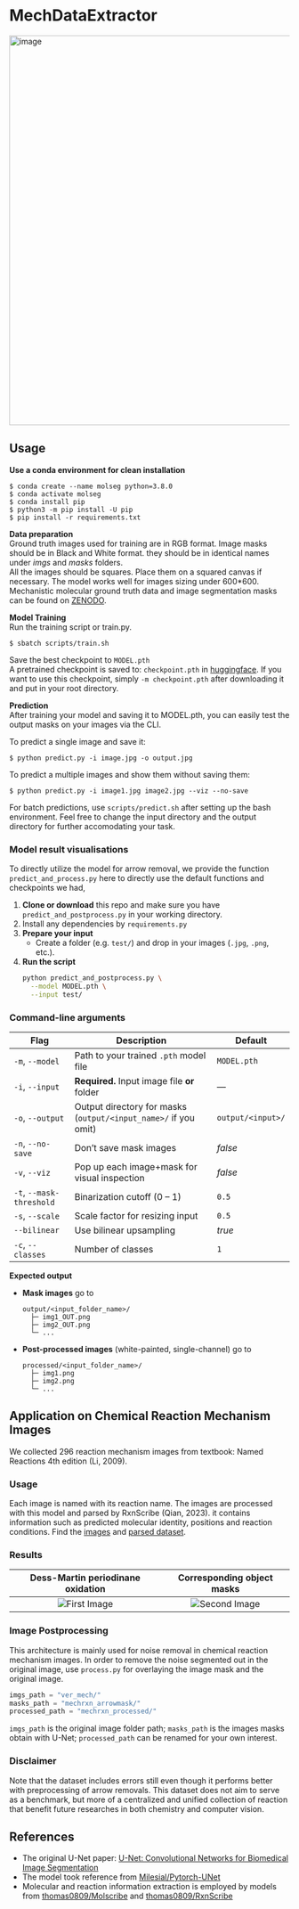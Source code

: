 # MechDataExtractor
<img width="700" alt="image" src="https://github.com/user-attachments/assets/99719931-00e9-471b-a2a8-e1d75b9fb945" />


## Usage
**Use a conda environment for clean installation**
```
$ conda create --name molseg python=3.8.0
$ conda activate molseg
$ conda install pip
$ python3 -m pip install -U pip
$ pip install -r requirements.txt
```
**Data preparation** <br/>
Ground truth images used for training are in RGB format. Image masks should be in Black and White format. they should be in identical names under _imgs_ and _masks_ folders. <br/>
All the images should be squares. Place them on a squared canvas if necessary. The model works well for images sizing under 600*600. <br/>
Mechanistic molecular ground truth data and image segmentation masks can be found on [ZENODO](https://zenodo.org/records/12741238). <br/>

**Model Training**<br/>
Run the training script or train.py.
```
$ sbatch scripts/train.sh
```
Save the best checkpoint to `MODEL.pth`<br/>
A pretrained checkpoint is saved to: `checkpoint.pth` in [huggingface](https://huggingface.co/datasets/Ting25/MechRxn/blob/main/checkpoint.pth). If you want to use this checkpoint, simply `-m checkpoint.pth` after downloading it and put in your root directory.

**Prediction**<br/>
After training your model and saving it to MODEL.pth, you can easily test the output masks on your images via the CLI.

To predict a single image and save it:
```
$ python predict.py -i image.jpg -o output.jpg
```
To predict a multiple images and show them without saving them:
```
$ python predict.py -i image1.jpg image2.jpg --viz --no-save
```
For batch predictions, use `scripts/predict.sh` after setting up the bash environment. Feel free to change the input directory and the output directory for further accomodating your task.

### Model result visualisations
To directly utilize the model for arrow removal, we provide the function `predict_and_process.py` here to directly use the default functions and checkpoints we had,

1. **Clone or download** this repo and make sure you have `predict_and_postprocess.py` in your working directory.  
2. Install any dependencies by `requirements.py`
3. **Prepare your input**  
   - Create a folder (e.g. `test/`) and drop in your images (`.jpg`, `.png`, etc.).
4. **Run the script**  
   ```bash
   python predict_and_postprocess.py \
     --model MODEL.pth \
     --input test/
### Command-line arguments

| Flag                     | Description                                                     | Default           |
| ------------------------ | --------------------------------------------------------------- | ----------------- |
| `-m`, `--model`          | Path to your trained `.pth` model file                          | `MODEL.pth`       |
| `-i`, `--input`          | **Required.** Input image file **or** folder                    | —                 |
| `-o`, `--output`         | Output directory for masks (`output/<input_name>/` if you omit) | `output/<input>/` |
| `-n`, `--no-save`        | Don’t save mask images                                          | *false*           |
| `-v`, `--viz`            | Pop up each image+mask for visual inspection                    | *false*           |
| `-t`, `--mask-threshold` | Binarization cutoff (0 – 1)                                     | `0.5`             |
| `-s`, `--scale`          | Scale factor for resizing input                                 | `0.5`             |
| `--bilinear`             | Use bilinear upsampling                                         | *true*            |
| `-c`, `--classes`        | Number of classes                                               | `1`               |

**Expected output**

* **Mask images** go to

  ```
  output/<input_folder_name>/
    ├─ img1_OUT.png
    ├─ img2_OUT.png
    └─ ...
  ```
* **Post-processed images** (white-painted, single-channel) go to

  ```
  processed/<input_folder_name>/
    ├─ img1.png
    ├─ img2.png
    └─ ...
  ```

## Application on Chemical Reaction Mechanism Images
We collected 296 reaction mechanism images from textbook: Named Reactions 4th edition (Li, 2009). <br/>

### Usage
Each image is named with its reaction name. The images are processed with this model and parsed by RxnScribe (Qian, 2023).
it contains information such as predicted molecular identity, positions and reaction conditions. 
Find the [images](https://huggingface.co/datasets/Ting25/MechRxn/blob/main/ver_mech.zip) and [parsed dataset](rxn_data/batch_prediction.json). <br/>

### Results
| Dess-Martin periodinane oxidation | Corresponding object masks |
|:-------------------------------:|:--------------------------------:|
| ![First Image](https://github.com/user-attachments/assets/a944c42b-e7ba-4b8f-8b84-9731b4807d29) | ![Second Image](https://github.com/user-attachments/assets/26e4fa11-b028-4b24-8dd8-70f643767748) |

### Image Postprocessing
This architecture is mainly used for noise removal in chemical reaction mechanism images. In order to remove the noise segmented out in the original image, use `process.py` for overlaying the image mask and the original image.
```python
imgs_path = "ver_mech/"
masks_path = "mechrxn_arrowmask/"
processed_path = "mechrxn_processed/"
```
`imgs_path` is the original image folder path; `masks_path` is the images masks obtain with U-Net; `processed_path` can be renamed for your own interest. 

### Disclaimer
Note that the dataset includes errors still even though it performs better with preprocessing of arrow removals. This dataset does not aim to serve as a benchmark, but more of a centralized and unified collection of reaction that benefit future researches in both chemistry and computer vision.

## References
- The original U-Net paper: [U-Net: Convolutional Networks for Biomedical Image Segmentation](https://arxiv.org/abs/1505.04597)
- The model took reference from [Milesial/Pytorch-UNet](https://github.com/milesial/Pytorch-UNet)
- Molecular and reaction information extraction is employed by models from [thomas0809/Molscribe](https://github.com/thomas0809/MolScribe) and [thomas0809/RxnScribe](https://github.com/thomas0809/RxnScribe)

